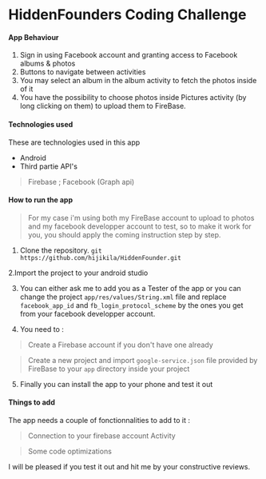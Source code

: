 # HiddenFounders Coding Challenge

#### App Behaviour

1. Sign in using Facebook account and granting access to Facebook albums & photos
2. Buttons to navigate between activities
3. You may select an album in the album activity to fetch the photos inside of it
4. You have the possibility to choose photos inside Pictures activity (by long clicking on them) to upload them to FireBase.

#### Technologies used

These are technologies used in this app

* Android
* Third partie API's

> Firebase ; Facebook (Graph api)

#### How to run the app

> For my case i'm using both my FireBase account to upload to photos and my facebook developper account to test, so to make it work for you, you should apply the coming instruction step by step.

1. Clone the repository.
```git https://github.com/hijikila/HiddenFounder.git```

2.Import the project to your android studio

3. You can either ask me to add you as a Tester of the app or you can change the project ``app/res/values/String.xml``  file and replace ``facebook_app_id`` and ``fb_login_protocol_scheme`` by the ones you get from your facebook developper account.

4. You need to :

> Create a Firebase account if you don't have one already

> Create a new project and import ``google-service.json`` file provided by FireBase to your ``app`` directory inside your project

5. Finally you can install the app to your phone and test it out

#### Things to add
The app needs a couple of fonctionnalities to add to it :
>Connection to your firebase account Activity

>Some code optimizations

I will be pleased if you test it out and hit me by your constructive reviews. 
